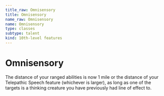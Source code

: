 ```yaml
---
title_raw: Omnisensory
title: Omnisensory
name_raw: Omnisensory
name: Omnisensory
type: classes
subtype: talent
kind: 10th-level features
---
```


# Omnisensory

The distance of your ranged abilities is now 1 mile or the distance of your Telepathic Speech feature (whichever is larger), as long as one of the targets is a thinking creature you have previously had line of effect to.
